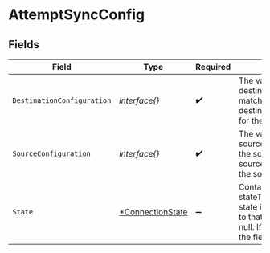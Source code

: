 # AttemptSyncConfig


## Fields

| Field                                                                                                                                                                                                                                  | Type                                                                                                                                                                                                                                   | Required                                                                                                                                                                                                                               | Description                                                                                                                                                                                                                            |
| -------------------------------------------------------------------------------------------------------------------------------------------------------------------------------------------------------------------------------------- | -------------------------------------------------------------------------------------------------------------------------------------------------------------------------------------------------------------------------------------- | -------------------------------------------------------------------------------------------------------------------------------------------------------------------------------------------------------------------------------------- | -------------------------------------------------------------------------------------------------------------------------------------------------------------------------------------------------------------------------------------- |
| `DestinationConfiguration`                                                                                                                                                                                                             | *interface{}*                                                                                                                                                                                                                          | :heavy_check_mark:                                                                                                                                                                                                                     | The values required to configure the destination. The schema for this must match the schema return by destination_definition_specifications/get for the destinationDefinition.                                                         |
| `SourceConfiguration`                                                                                                                                                                                                                  | *interface{}*                                                                                                                                                                                                                          | :heavy_check_mark:                                                                                                                                                                                                                     | The values required to configure the source. The schema for this must match the schema return by source_definition_specifications/get for the source.                                                                                  |
| `State`                                                                                                                                                                                                                                | [*ConnectionState](../../models/shared/connectionstate.md)                                                                                                                                                                             | :heavy_minus_sign:                                                                                                                                                                                                                     | Contains the state for a connection. The stateType field identifies what type of state it is. Only the field corresponding to that type will be set, the rest will be null. If stateType=not_set, then none of the fields will be set. |